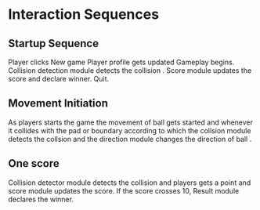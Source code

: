 # Interaction Sequences

## Startup Sequence

Player clicks New game
Player profile gets updated
Gameplay begins.
Collision detection module detects the collision .
Score module updates the score and declare winner.
Quit.

## Movement Initiation

As players starts the game the movement of ball gets started
and whenever it collides with the pad or boundary according to
which the collsion module detects the collsion
and the direction module changes the direction of ball .

## One score

Collision detector module detects the collision
and players gets a point and score module updates the score.
If the score crosses 10,
Result module declares the winner.
